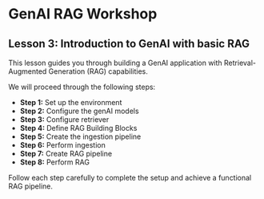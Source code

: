 # GenAI RAG Workshop

## Lesson 3: Introduction to GenAI with basic RAG

This lesson guides you through building a GenAI application with Retrieval-Augmented Generation (RAG) capabilities.

We will proceed through the following steps:

- **Step 1:** Set up the environment
- **Step 2:** Configure the genAI models
- **Step 3:** Configure retriever
- **Step 4:** Define RAG Building Blocks
- **Step 5:** Create the ingestion pipeline
- **Step 6:** Perform ingestion
- **Step 7:** Create RAG pipeline
- **Step 8:** Perform RAG

Follow each step carefully to complete the setup and achieve a functional RAG pipeline.